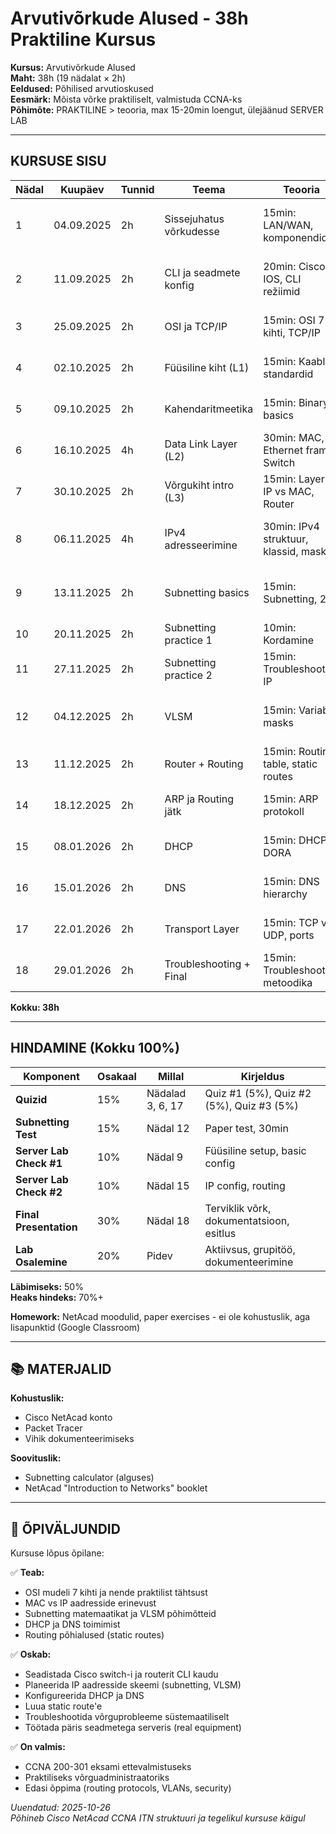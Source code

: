 # Arvutivõrkude Alused - 38h Praktiline Kursus

**Kursus:** Arvutivõrkude Alused  
**Maht:** 38h (19 nädalat × 2h)  
**Eeldused:** Põhilised arvutioskused  
**Eesmärk:** Mõista võrke praktiliselt, valmistuda CCNA-ks  
**Põhimõte:** PRAKTILINE > teooria, max 15-20min loengut, ülejäänud SERVER LAB

---

## KURSUSE SISU

| Nädal | Kuupäev | Tunnid | Teema | Teooria | Praktika | Homework | Test/Kontroll | Hindamine |
|-------|---------|--------|-------|---------|----------|----------|---------------|-----------|
| 1 | 04.09.2025 | 2h | Sissejuhatus võrkudesse | 15min: LAN/WAN, komponendid | **105min SERVER LAB**: Füüsiline setup - 2 Switch + 1 Router | NetAcad M1 | | Lab osalemine |
| 2 | 11.09.2025 | 2h | CLI ja seadmete konfig | 20min: Cisco IOS, CLI režiimid | **100min SERVER LAB**: Hostname, passwords, banner | NetAcad M2 | | Lab osalemine |
| 3 | 25.09.2025 | 2h | OSI ja TCP/IP | 15min: OSI 7 kihti, TCP/IP | **105min SERVER LAB**: Show käsud, dokumenteerimine | NetAcad M3 | **QUIZ #1**: CLI, OSI (10min) | 5% |
| 4 | 02.10.2025 | 2h | Füüsiline kiht (L1) | 15min: Kaablid, standardid | **105min SERVER LAB**: Kaablite kontrollimine | NetAcad M4 | | Lab osalemine |
| 5 | 09.10.2025 | 2h | Kahendaritmeetika | 15min: Binary basics | **105min PAPER**: Binary ↔ Decimal teisendamine | Binary harjutused | | Lab osalemine |
| 6 | 16.10.2025 | 4h | Data Link Layer (L2) | 30min: MAC, Ethernet frame, Switch | **210min SERVER LAB**: MAC table, show käsud | NetAcad M6-7 | **QUIZ #2**: L1-2, MAC, Binary (15min) | 5% |
| 7 | 30.10.2025 | 2h | Võrgukiht intro (L3) | 15min: Layer 3, IP vs MAC, Router | **105min SERVER LAB**: Router interfaces | NetAcad M8 | | Lab osalemine |
| 8 | 06.11.2025 | 4h | IPv4 adresseerimine | 30min: IPv4 struktuur, klassid, masks | **90min PAPER**: IP lugemine + **120min SERVER LAB**: IP planning | NetAcad M11 | | Lab osalemine |
| 9 | 13.11.2025 | 2h | Subnetting basics | 15min: Subnetting, 2^n | **105min PAPER**: /24 subnetting, network ID, broadcast | Subnetting harjutused | **CHECK #1**: Server setup, basic config | 10% |
| 10 | 20.11.2025 | 2h | Subnetting practice 1 | 10min: Kordamine | **110min PAPER**: Subnetting drillid | Subnetting harjutused | | Lab osalemine |
| 11 | 27.11.2025 | 2h | Subnetting practice 2 | 15min: Troubleshooting IP | **105min PAPER**: Keerulisemad ülesanded | VLSM reading | | Lab osalemine |
| 12 | 04.12.2025 | 2h | VLSM | 15min: Variable masks | **45min PAPER**: VLSM + **60min SERVER LAB**: IP lisamine | VLSM harjutused | **SUBNETTING TEST** (30min) | 15% |
| 13 | 11.12.2025 | 2h | Router + Routing | 15min: Routing table, static routes | **105min SERVER LAB**: Static routes, show ip route | NetAcad M9-10 | | Lab osalemine |
| 14 | 18.12.2025 | 2h | ARP ja Routing jätk | 15min: ARP protokoll | **105min SERVER LAB**: ARP table, troubleshooting | ARP reading | | Lab osalemine |
| 15 | 08.01.2026 | 2h | DHCP | 15min: DHCP DORA | **105min SERVER LAB**: DHCP pool config | NetAcad M15 | **CHECK #2**: IP config, routing | 10% |
| 16 | 15.01.2026 | 2h | DNS | 15min: DNS hierarchy | **105min SERVER LAB**: DNS config, nslookup | NetAcad M15 | | Lab osalemine |
| 17 | 22.01.2026 | 2h | Transport Layer | 15min: TCP vs UDP, ports | **105min SERVER LAB**: Port testing | NetAcad M14 | **QUIZ #3**: DHCP, DNS, Routing (15min) | 5% |
| 18 | 29.01.2026 | 2h | Troubleshooting + Final | 15min: Troubleshooting metoodika | **105min SERVER LAB**: Break and fix, esitlus | Final doc | **FINAL PRESENTATION** | 30% |

**Kokku: 38h**

---

## HINDAMINE (Kokku 100%)

| Komponent | Osakaal | Millal | Kirjeldus |
|-----------|---------|--------|-----------|
| **Quizid** | 15% | Nädalad 3, 6, 17 | Quiz #1 (5%), Quiz #2 (5%), Quiz #3 (5%) |
| **Subnetting Test** | 15% | Nädal 12 | Paper test, 30min |
| **Server Lab Check #1** | 10% | Nädal 9 | Füüsiline setup, basic config |
| **Server Lab Check #2** | 10% | Nädal 15 | IP config, routing |
| **Final Presentation** | 30% | Nädal 18 | Terviklik võrk, dokumentatsioon, esitlus |
| **Lab Osalemine** | 20% | Pidev | Aktiivsus, grupitöö, dokumenteerimine |

**Läbimiseks:** 50%  
**Heaks hindeks:** 70%+

**Homework:** NetAcad moodulid, paper exercises - ei ole kohustuslik, aga lisapunktid (Google Classroom)

---

## 📚 MATERJALID

**Kohustuslik:**
- Cisco NetAcad konto
- Packet Tracer
- Vihik dokumenteerimiseks

**Soovituslik:**
- Subnetting calculator (alguses)
- NetAcad "Introduction to Networks" booklet

---

## 🎯 ÕPIVÄLJUNDID

Kursuse lõpus õpilane:

✅ **Teab:**
- OSI mudeli 7 kihti ja nende praktilist tähtsust
- MAC vs IP aadresside erinevust
- Subnetting matemaatikat ja VLSM põhimõtteid
- DHCP ja DNS toimimist
- Routing põhialused (static routes)

✅ **Oskab:**
- Seadistada Cisco switch-i ja routerit CLI kaudu
- Planeerida IP aadresside skeemi (subnetting, VLSM)
- Konfigureerida DHCP ja DNS
- Luua static route'e
- Troubleshootida võrguprobleeme süstemaatiliselt
- Töötada päris seadmetega serveris (real equipment)

✅ **On valmis:**
- CCNA 200-301 eksami ettevalmistuseks
- Praktiliseks võrguadministraatoriks
- Edasi õppima (routing protocols, VLANs, security)

*Uuendatud: 2025-10-26*  
*Põhineb Cisco NetAcad CCNA ITN struktuuri ja tegelikul kursuse käigul*

